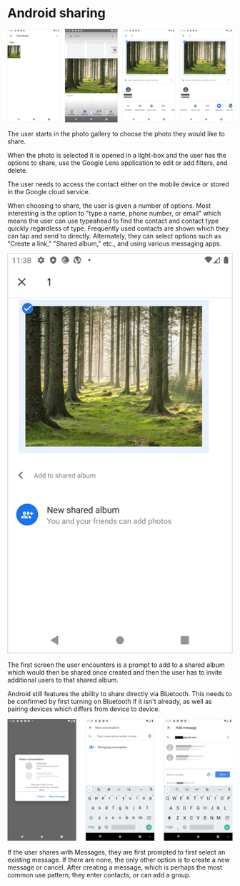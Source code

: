 # Android sharing

![](../../.gitbook/assets/android-sharing-menu.png)

The user starts in the photo gallery to choose the photo they would like to share.

When the photo is selected it is opened in a light-box and the user has the options to share, use the Google Lens application to edit or add filters, and delete.

The user needs to access the contact either on the mobile device or stored in the Google cloud service.

When choosing to share, the user is given a number of options. Most interesting is the option to "type a name, phone number, or email" which means the user can use typeahead to find the contact and contact type quickly regardless of type. Frequently used contacts are shown which they can tap and send to directly. Alternately, they can select options such as "Create a link," "Shared album," etc., and using various messaging apps.

![](../../.gitbook/assets/android-sharing-8%20%282%29.png)

The first screen the user encounters is a prompt to add to a shared album which would then be shared once created and then the user has to invite additional users to that shared album.

Android still features the ability to share directly via Bluetooth. This needs to be confirmed by first turning on Bluetooth if it isn't already, as well as pairing devices which differs from device to device.

![](../../.gitbook/assets/android-sharing-message.png)

If the user shares with Messages, they are first prompted to first select an existing message. If there are none, the only other option is to create a new message or cancel. After creating a message, which is perhaps the most common use pattern, they enter contacts, or can add a group.

